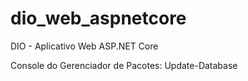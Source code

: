 # dio_web_aspnetcore
DIO - Aplicativo Web ASP.NET Core

Console do Gerenciador de Pacotes: Update-Database
